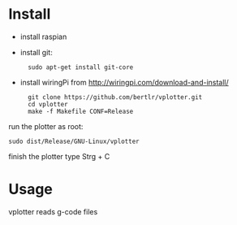 # Install #

- install raspian
- install git:


        sudo apt-get install git-core

- install wiringPi from http://wiringpi.com/download-and-install/


        git clone https://github.com/bertlr/vplotter.git
        cd vplotter
        make -f Makefile CONF=Release

run the plotter as root:

    sudo dist/Release/GNU-Linux/vplotter

finish the plotter type Strg + C
    

# Usage #

vplotter reads g-code files
